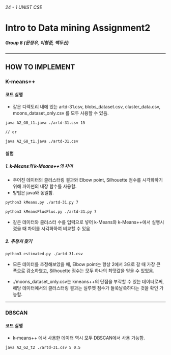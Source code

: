 ###### 24 - 1 UNIST CSE
# Intro to Data mining Assignment2
##### Group 8 (문정우, 이형준, 백두산)

***

## HOW TO IMPLEMENT

### K-means++
#### 코드 실행
- 같은 디렉토리 내에 있는 artd-31.csv, blobs_dataset.csv, cluster_data.csv, moons_dataset_only.csv 를 모두 사용할 수 있음.
```bash
java A2_G8_t1.java ./artd-31.csv 15

// or

java A2_G8_t1.java ./artd-31.csv
```
#### 실험
##### 1. k-Means와 k-Means++의 차이
- 주어진 데이터의 클러스터링 결과와 Elbow point, Silhouette 점수를 시각화하기 위해 파이썬의 내장 함수를 사용함.
- 방법은 java와 동일함.
```bash
python3 kMeans.py ./artd-31.py 7
```
```bash
python3 kMeansPlusPlus.py ./artd-31.py 7
```
- 같은 데이터와 클러스터 수를 입력으로 넣어 k-Means와 k-Means++에서 실행시켰을 때 차이를 시각화하여 비교할 수 있음

##### 2. 추정치 찾기
```bash
python3 estimated.py ./artd-31.csv
```
- 모든 데이터를 추정해보았을 때, Elbow point는 항상 2에서 3으로 갈 때 가장 큰 폭으로 감소하였고, Silhouette 점수는 모두 하나의 최댓값을 얻을 수 있었음.


- ./moons_dataset_only.csv는 kmeans++의 단점을 부각할 수 있는 데이터로써, 해당 데이터에서의 클러스터링 결과는 실루엣 점수가 들쑥날쑥하다는 것을 확인 가능함.

---

### DBSCAN
#### 코드 실행
- k-means++ 에서 사용한 데이터 역시 모두 DBSCAN에서 사용 가능함.
```bash
java A2_G2_t2 ./artd-31.csv 5 0.5
```